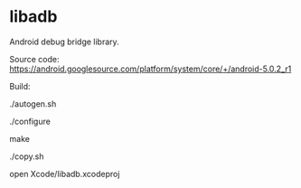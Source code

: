 # libadb
Android debug bridge library.


Source code: 
https://android.googlesource.com/platform/system/core/+/android-5.0.2_r1


Build:

./autogen.sh

./configure

make

./copy.sh

open Xcode/libadb.xcodeproj